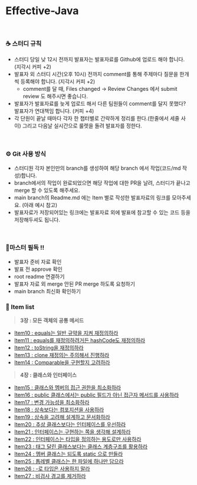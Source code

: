 # Effective-Java
<br>

### ☕️ 스터디 규칙
- 스터디 당일 낮 12시 전까지 발표자는 발표자료를 Github에 업로드 해야 합니다. (지각시 커피 +2)
- 발표자 외 스터디 시간(오후 10시) 전까지 comment를 통해 주제마다 질문을 한개씩 등록해야 합니다. (지각시 커피 +2)
  - comment를 달 때, Files changed → Review Changes 에서 submit review 도 해주시면 좋습니다.
- 발표자가 발표자료를 늦게 업로드 해서 다른 팀원들이 comment를 달지 못했다? 발표자가 연대책임 합니다. (커피 +4)
- 각 단원이 끝날 때마다 각자 한 챕터별로 간략하게 정리를 한다.(한줄에서 세줄 사이) 그리고 다음날 실시간으로 룰렛을 돌려 발표자를 정한다.
<br>

### ⚙️ Git 사용 방식
- 스터디원 각자 본인만의 branch를 생성하여 해당 branch 에서 작업(코드/md 작성)합니다.
- branch에서의 작업이 완료되었으면 해당 작업에 대한 PR을 날려, 스터디가 끝나고 merge 할 수 있도록 해주세요.
- main branch의 Readme.md 에는 Item 별로 작성한 발표자료의 링크를 모아주세요. (아래 예시 참고)
- 발표자료가 저장되어있는 링크에는 발표자료 외에 발표에 참고할 수 있는 코드 등을 저장해두셔도 됩니다.
<br>

### 📌마스터 필독 ‼️
- 발표자 준비 자료 확인
- 발표 전 approve 확인
- root readme 연결하기
- 발표자 자료 외 merge 안된 PR merge 하도록 요청하기
- main branch 최신화 확인하기

### 🍄 Item list
> **3장 : 모든 객체의 공통 메서드** <br>

- [Item10 : equals는 일반 규약을 지켜 재정의하라](https://github.com/Dev-Prison/Effective-Java/blob/main/app/src/main/java/com/programmers/java/chapt3/item10/item10_%EB%B0%9C%ED%91%9C.md)
- [Item11 : equals를 재정의하려거든 hashCode도 재정의하라](https://github.com/Dev-Prison/Effective-Java/blob/main/app/src/main/java/com/programmers/java/chapt3/item11/Item11_equals%EB%A5%BC_%EC%9E%AC%EC%A0%95%EC%9D%98%ED%95%98%EB%A0%A4%EA%B1%B0%EB%93%A0_hashCode%EB%8F%84_%EC%9E%AC%EC%A0%95%EC%9D%98%ED%95%98%EB%9D%BC.md)
- [Item12 : toString을 재정의하라](https://github.com/Dev-Prison/Effective-Java/blob/main/app/src/main/java/com/programmers/java/chapt3/item12/Item12_toString.md)
- [Item13 : clone 재정의는 주의해서 진행하라](https://github.com/Dev-Prison/Effective-Java/tree/main/app/src/main/java/com/programmers/java/chapt3/item13)
- [Item14 : Comparable을 구현할지 고려하라](https://github.com/Dev-Prison/Effective-Java/blob/main/app/src/main/java/com/programmers/java/chapt3/item14/Item14_compareTo.md)

> **4장 : 클래스와 인터페이스** <br>

- [Item15 : 클래스와 멤버의 접근 권한을 최소화하라](https://github.com/Dev-Prison/Effective-Java/blob/main/app/src/main/java/com/programmers/java/chapt4/item15/item15_%ED%81%B4%EB%9E%98%EC%8A%A4%EC%99%80_%EB%A9%A4%EB%B2%84%EC%9D%98_%EC%A0%91%EA%B7%BC%EA%B6%8C%ED%95%9C%EC%9D%84_%EC%B5%9C%EC%86%8C%ED%99%94_%ED%95%98%EB%9D%BC_%EB%B0%9C%ED%91%9C.md)
- [Item16 : public 클래스에서는 public 필드가 아닌 접근자 메서드를 사용하라](https://github.com/Dev-Prison/Effective-Java/blob/main/app/src/main/java/com/programmers/java/chapt4/item16/Item16_public%ED%81%B4%EB%9E%98%EC%8A%A4%EC%97%90%EC%84%9C%EB%8A%94_public%ED%95%84%EB%93%9C%EA%B0%80_%EC%95%84%EB%8B%8C_%EC%A0%91%EA%B7%BC%EC%9E%90%EB%A9%94%EC%84%9C%EB%93%9C%EB%A5%BC_%EC%82%AC%EC%9A%A9%ED%95%98%EB%9D%BC.md)
- [Item17 : 변경 가능성을 최소화하라](https://github.com/Dev-Prison/Effective-Java/blob/main/app/src/main/java/com/programmers/java/chapt4/item17/Item17_%EB%B3%80%EA%B2%BD_%EA%B0%80%EB%8A%A5%EC%84%B1%EC%9D%84_%EC%B5%9C%EC%86%8C%ED%99%94%ED%95%98%EB%9D%BC.md)
- [Item18 : 상속보다는 컴포지션을 사용하라](https://github.com/Dev-Prison/Effective-Java/blob/main/app/src/main/java/com/programmers/java/chapt4/item18/README.md)
- [Item19 : 상속을 고려해 설계하고 문서화하라](https://github.com/Dev-Prison/Effective-Java/blob/main/app/src/main/java/com/programmers/java/chapt4/item19/Item19.md)
- [Item20 : 추상 클래스보다는 인터페이스를 우선하라](https://github.com/Dev-Prison/Effective-Java/blob/main/app/src/main/java/com/programmers/java/chapt4/item20/Item20_%EC%B6%94%EC%83%81%ED%81%B4%EB%9E%98%EC%8A%A4%EB%B3%B4%EB%8B%A4%EB%8A%94_%EC%9D%B8%ED%84%B0%ED%8E%98%EC%9D%B4%EC%8A%A4.md)
- [Item21 : 인터페이스는 구현하는 쪽을 생각해 설계하라](https://github.com/Dev-Prison/Effective-Java/blob/main/app/src/main/java/com/programmers/java/chapt4/item21/Item21_%EC%9D%B8%ED%84%B0%ED%8E%98%EC%9D%B4%EC%8A%A4%EB%8A%94_%EA%B5%AC%ED%98%84%ED%95%98%EB%8A%94_%EC%AA%BD%EC%9D%84_%EC%83%9D%EA%B0%81%ED%95%B4_%EC%84%A4%EA%B3%84%ED%95%98%EB%9D%BC.md)
- [Item22 : 인터페이스는 타입을 정의하는 용도로만 사용하라](https://github.com/Dev-Prison/Effective-Java/blob/main/app/src/main/java/com/programmers/java/chapt4/item22/item22_%EC%9D%B8%ED%84%B0%ED%8E%98%EC%9D%B4%EC%8A%A4%EB%8A%94_%ED%83%80%EC%9E%85%EC%9D%84_%EC%A0%95%EC%9D%98%ED%95%98%EB%8A%94_%EC%9A%A9%EB%8F%84%EB%A1%9C%EB%A7%8C_%EC%82%AC%EC%9A%A9%ED%95%98%EB%9D%BC.md)
- [Item23 : 태그 달린 클래스보다는 클래스 계층구조를 활용하라 ](app/src/main/java/com/programmers/java/chapt4/item23/README.md)
- [Item24 : 멤버 클래스는 되도록 static 으로 만들라 ](app/src/main/java/com/programmers/java/chapt4/item24/item24.md)
- [Item25 : 톱레벨 클래스는 한 파일에 하나만 담으라 ](app/src/main/java/com/programmers/java/chapt4/item25/item25_톱레벨_클래스는_한파일에_하나만_담으라.md)
- [Item26 : -로 타입은 사용하지 말라 ](app/src/main/java/com/programmers/java/chapt5/item26/Item26_로_타입은_사용하지_말라.md)
- [Item27 : 비검사 경고를 제거하라 ](app/src/main/java/com/programmers/java/chapt5/item27/비검사_경고를_제거하라.md)
